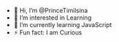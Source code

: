 - 👋 Hi, I’m @PrinceTimilsina
- 👀 I’m interested in Learning
- 🌱 I’m currently learning JavaScript
- ⚡ Fun fact: I am Curious

<!---
PrinceTimilsina/PrinceTimilsina is a ✨ special ✨ repository because its `README.md` (this file) appears on your GitHub profile.
You can click the Preview link to take a look at your changes.
--->
